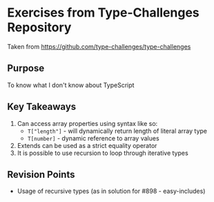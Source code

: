 # Exercises from Type-Challenges Repository
Taken from https://github.com/type-challenges/type-challenges

## Purpose
To know what I don't know about TypeScript

## Key Takeaways
1. Can access array properties using syntax like so:
    - `T["length"]` - will dynamically return length of literal array type
    - `T[number]` - dynamic reference to array values
2. Extends can be used as a strict equality operator
3. It is possible to use recursion to loop through iterative types

## Revision Points
* Usage of recursive types (as in solution for #898 - easy-includes)